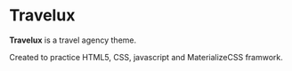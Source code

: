 # Travelux

**Travelux** is a travel agency theme.

Created to practice HTML5, CSS, javascript and MaterializeCSS framwork.
